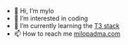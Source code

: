 - 👋 Hi, I’m mylo
- 👀 I’m interested in coding
- 🌱 I’m currently learning the [T3 stack](init.tips)
- 📫 How to reach me [milopadma.com](milopadma.com)

<!---
Milopadma/Milopadma is a ✨ special ✨ repository because its `README.md` (this file) appears on your GitHub profile.
You can click the Preview link to take a look at your changes.
--->
